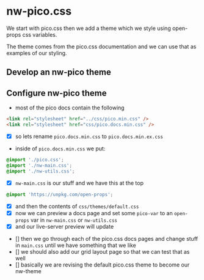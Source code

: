 <style>
@import "../css/pico.docs.min.ex.css";
@import './nw-main.css';
@import './nw-utils.css';
:root{
    --primary:  var(--red-6);
    font-family: var(--font-mono);
}
</style>

# nw-pico.css

We start with pico.css then we add a theme which we style using open-props css variables.

The theme comes from the pico.css documentation and we can use that as examples of our styling.

## Develop an nw-pico theme

## Configure nw-pico theme

- most of the pico docs contain the following

```html
<link rel="stylesheet" href="../css/pico.min.css" />
<link rel="stylesheet" href="css/pico.docs.min.css" />
```

- [X] so lets rename ```pico.docs.min.css``` to ```pico.docs.min.ex.css```
- inside of ```pico.docs.min.css``` we put:

```css
@import './pico.css';
@import './nw-main.css';
@import './nw-utils.css';
```

- [X]  ```nw-main.css``` is our stuff and we have this at the top

```css
@import 'https://unpkg.com/open-props';
```

- [X] and then the contents of ```css/themes/default.css``` 
- [X] now we can preview a docs page and set some ```pico-var``` to an ```open-props``` var in ```nw-main.css``` or ```nw-utils.css```
- [X] and our live-server preview will update
- [] then we go through each of the pico.css docs pages and change stuff in ```main.css``` until we have something that we like
- [] we should also add our grid layout page so that we can test that as well
- [] basically we are revising the default pico.css theme to become our nw-theme
  
